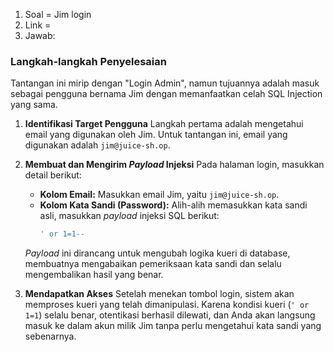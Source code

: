 1. Soal = Jim login
2. Link =
3. Jawab:

### **Langkah-langkah Penyelesaian**

Tantangan ini mirip dengan "Login Admin", namun tujuannya adalah masuk sebagai pengguna bernama Jim dengan memanfaatkan celah SQL Injection yang sama.

1.  **Identifikasi Target Pengguna**
    Langkah pertama adalah mengetahui email yang digunakan oleh Jim. Untuk tantangan ini, email yang digunakan adalah `jim@juice-sh.op`.

2.  **Membuat dan Mengirim *Payload* Injeksi**
    Pada halaman login, masukkan detail berikut:

      * **Kolom Email:** Masukkan email Jim, yaitu `jim@juice-sh.op`.
      * **Kolom Kata Sandi (Password):** Alih-alih memasukkan kata sandi asli, masukkan *payload* injeksi SQL berikut:
        ```sql
        ' or 1=1--
        ```

    *Payload* ini dirancang untuk mengubah logika kueri di database, membuatnya mengabaikan pemeriksaan kata sandi dan selalu mengembalikan hasil yang benar.

3.  **Mendapatkan Akses**
    Setelah menekan tombol login, sistem akan memproses kueri yang telah dimanipulasi. Karena kondisi kueri (`' or 1=1`) selalu benar, otentikasi berhasil dilewati, dan Anda akan langsung masuk ke dalam akun milik Jim tanpa perlu mengetahui kata sandi yang sebenarnya.
